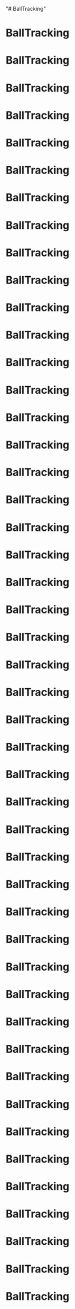 "# BallTracking" 
# BallTracking 
# BallTracking 
# BallTracking 
# BallTracking 
# BallTracking 
# BallTracking 
# BallTracking 
# BallTracking 
# BallTracking 
# BallTracking 
# BallTracking 
# BallTracking 
# BallTracking 
# BallTracking 
# BallTracking 
# BallTracking 
# BallTracking 
# BallTracking 
# BallTracking 
# BallTracking 
# BallTracking 
# BallTracking 
# BallTracking 
# BallTracking 
# BallTracking 
# BallTracking 
# BallTracking 
# BallTracking 
# BallTracking 
# BallTracking 
# BallTracking 
# BallTracking 
# BallTracking 
# BallTracking 
# BallTracking 
# BallTracking 
# BallTracking 
# BallTracking 
# BallTracking 
# BallTracking 
# BallTracking 
# BallTracking 
# BallTracking 
# BallTracking 
# BallTracking 
# BallTracking 
# BallTracking 
